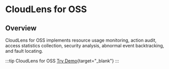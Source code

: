 # CloudLens for OSS

## Overview

CloudLens for OSS implements resource usage monitoring, action audit, access statistics collection, security analysis, abnormal event backtracking, and fault locating.

:::tip CloudLens for OSS
[Try Demo](/en/playground/demo.html?dest=/lognext/app/oss_lens){target="_blank"}
:::
